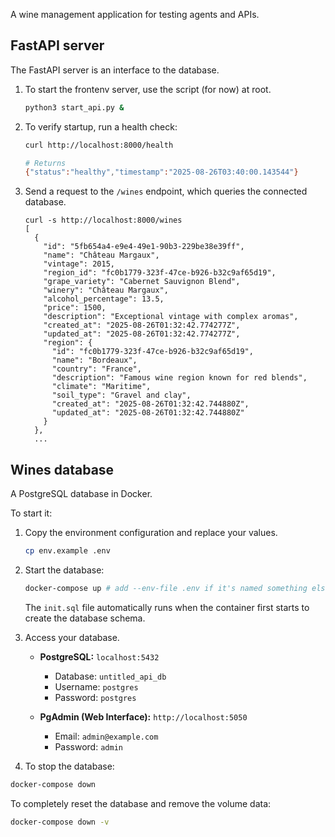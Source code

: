 
A wine management application for testing agents and APIs.

## FastAPI server

The FastAPI server is an interface to the database.

1. To start the frontenv server, use the script (for now) at root.

    ```bash
    python3 start_api.py &
    ```

2. To verify startup, run a health check:
    
    ```bash
    curl http://localhost:8000/health
    
    # Returns
    {"status":"healthy","timestamp":"2025-08-26T03:40:00.143544"}
    ```

3. Send a request to the `/wines` endpoint, which queries the connected database.

    ```
    curl -s http://localhost:8000/wines
    [
      {
        "id": "5fb654a4-e9e4-49e1-90b3-229be38e39ff",
        "name": "Château Margaux",
        "vintage": 2015,
        "region_id": "fc0b1779-323f-47ce-b926-b32c9af65d19",
        "grape_variety": "Cabernet Sauvignon Blend",
        "winery": "Château Margaux",
        "alcohol_percentage": 13.5,
        "price": 1500,
        "description": "Exceptional vintage with complex aromas",
        "created_at": "2025-08-26T01:32:42.774277Z",
        "updated_at": "2025-08-26T01:32:42.774277Z",
        "region": {
          "id": "fc0b1779-323f-47ce-b926-b32c9af65d19",
          "name": "Bordeaux",
          "country": "France",
          "description": "Famous wine region known for red blends",
          "climate": "Maritime",
          "soil_type": "Gravel and clay",
          "created_at": "2025-08-26T01:32:42.744880Z",
          "updated_at": "2025-08-26T01:32:42.744880Z"
        }
      },
      ...
    ```

## Wines database

A PostgreSQL database in Docker.

To start it:

1. Copy the environment configuration and replace your values.
   ```bash
   cp env.example .env
   ```

2. Start the database:
   ```bash
   docker-compose up # add --env-file .env if it's named something else
   ```

   The `init.sql` file automatically runs when the container first starts to create the database schema.


3. Access your database.
   - **PostgreSQL:** `localhost:5432`
     - Database: `untitled_api_db`
     - Username: `postgres`
     - Password: `postgres`

   - **PgAdmin (Web Interface):** `http://localhost:5050`
     - Email: `admin@example.com`
     - Password: `admin`

4. To stop the database:

```bash
docker-compose down
```

To completely reset the database and remove the volume data:

```bash
docker-compose down -v
```
